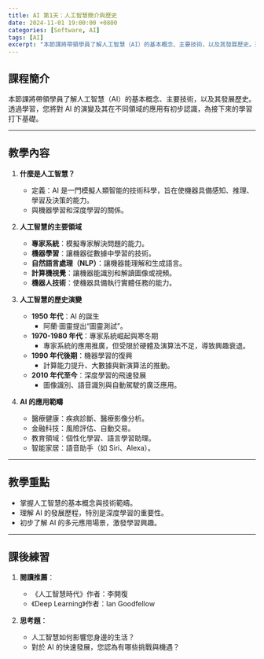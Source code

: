 ```yaml
---
title: AI 第1天：人工智慧簡介與歷史
date: 2024-11-01 19:00:00 +0800
categories: [Software, AI]
tags: [AI] 
excerpt: "本節課將帶領學員了解人工智慧（AI）的基本概念、主要技術，以及其發展歷史。透過學習，您將對 AI 的演變及其在不同領域的應用有初步認識，為接下來的學習打下基礎"
---
```


## 課程簡介  
本節課將帶領學員了解人工智慧（AI）的基本概念、主要技術，以及其發展歷史。透過學習，您將對 AI 的演變及其在不同領域的應用有初步認識，為接下來的學習打下基礎。

---

## 教學內容  

1. **什麼是人工智慧？**  
   - 定義：AI 是一門模擬人類智能的技術科學，旨在使機器具備感知、推理、學習及決策的能力。  
   - 與機器學習和深度學習的關係。  

2. **人工智慧的主要領域**  
   - **專家系統**：模擬專家解決問題的能力。  
   - **機器學習**：讓機器從數據中學習的技術。  
   - **自然語言處理（NLP）**：讓機器能理解和生成語言。  
   - **計算機視覺**：讓機器能識別和解讀圖像或視頻。  
   - **機器人技術**：使機器具備執行實體任務的能力。  

3. **人工智慧的歷史演變**  
   - **1950 年代**：AI 的誕生  
     - 阿蘭·圖靈提出“圖靈測試”。  
   - **1970-1980 年代**：專家系統崛起與寒冬期  
     - 專家系統的應用推廣，但受限於硬體及演算法不足，導致興趣衰退。  
   - **1990 年代後期**：機器學習的復興  
     - 計算能力提升、大數據與新演算法的推動。  
   - **2010 年代至今**：深度學習的飛速發展  
     - 圖像識別、語音識別與自動駕駛的廣泛應用。  

4. **AI 的應用範疇**  
   - 醫療健康：疾病診斷、醫療影像分析。  
   - 金融科技：風險評估、自動交易。  
   - 教育領域：個性化學習、語言學習助理。  
   - 智能家居：語音助手（如 Siri、Alexa）。  

---

## 教學重點  
- 掌握人工智慧的基本概念與技術範疇。  
- 理解 AI 的發展歷程，特別是深度學習的重要性。  
- 初步了解 AI 的多元應用場景，激發學習興趣。

---

## 課後練習  
1. **閱讀推薦**：  
   - 《人工智慧時代》作者：李開復  
   - 《Deep Learning》作者：Ian Goodfellow  

2. **思考題**：  
   - 人工智慧如何影響您身邊的生活？  
   - 對於 AI 的快速發展，您認為有哪些挑戰與機遇？  
